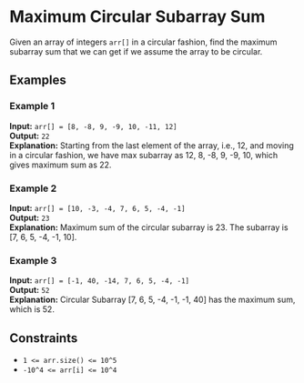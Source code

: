 # Maximum Circular Subarray Sum

Given an array of integers `arr[]` in a circular fashion, find the maximum subarray sum that we can get if we assume the array to be circular.

## Examples

### Example 1
**Input:** `arr[] = [8, -8, 9, -9, 10, -11, 12]`  
**Output:** `22`  
**Explanation:** Starting from the last element of the array, i.e., 12, and moving in a circular fashion, we have max subarray as 12, 8, -8, 9, -9, 10, which gives maximum sum as 22.

### Example 2
**Input:** `arr[] = [10, -3, -4, 7, 6, 5, -4, -1]`  
**Output:** `23`  
**Explanation:** Maximum sum of the circular subarray is 23. The subarray is [7, 6, 5, -4, -1, 10].

### Example 3
**Input:** `arr[] = [-1, 40, -14, 7, 6, 5, -4, -1]`  
**Output:** `52`  
**Explanation:** Circular Subarray [7, 6, 5, -4, -1, -1, 40] has the maximum sum, which is 52.

## Constraints
- `1 <= arr.size() <= 10^5`
- `-10^4 <= arr[i] <= 10^4`